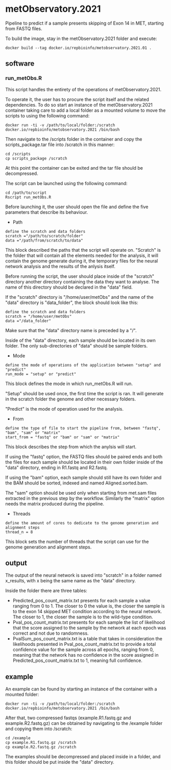 # metObservatory.2021
Pipeline to predict if a sample presents skipping of Exon 14 in MET, starting from FASTQ files.

To build the image, stay in the metObservatory.2021 folder and execute:

```
docker build --tag docker.io/repbioinfo/metobservatory.2021.01 .

```

## software

### run_metObs.R

This script handles the entirety of the operations of metObservatory.2021.

To operate it, the user has to procure the script itself and the related dependencies. To do so start an instance of the metObservatory.2021 container taking care to add a local folder as a mounted volume to move the scripts to using the following command:

```
docker run -ti -v /path/to/local/folder:/scratch docker.io/repbioinfo/metobservatory.2021 /bin/bash
```

Then navigate to the /scripts folder in the container and copy the scripts_package.tar file into /scratch in this manner:

```
cd /scripts
cp scripts_package /scratch
```

At this point the container can be exited and the tar file should be decompressed.

The script can be launched using the following command:

```
cd /path/to/script
Rscript run_metObs.R
```

Before launching it, the user should open the file and define the five parameters that describe its behaviour.

- Path

```
define the scratch and data folders
scratch ="/path/to/scratch/folder"
data ="/path/from/scratch/to/data"
```

This block described the paths that the script will operate on.
"Scratch" is the folder that will contain all the elements needed for the analysis, it will contain the genome generate during it, the temporary files for the neural network analysis and the results of the anlysis itself.

Before running the script, the user should place inside of the "scratch" directory another directory containing the data they want to analyse. The name of this directory should be declared in the "data" field. 

If the "scratch" directory is "/home/user/metObs" and the name of the "data" directory is "data_folder", the block should look like this:

```
define the scratch and data folders
scratch = "/home/user/metObs"
data ="/data_folder"
```

Make sure that the "data" directory name is preceded by a "/".

Inside of the "data" directory, each sample should be located in its own folder. The only sub-directories of "data" should be sample folders.

- Mode

```
define the mode of operations of the application between "setup" and "predict"
run_mode = "setup" or "predict"
```

This block defines the mode in which run_metObs.R will run.

"Setup" should be used once, the first time the script is ran.
It will generate in the scratch folder the genome and other necessary folders.

"Predict" is the mode of operation used for the analysis.

- From

```
define the type of file to start the pipeline from, between "fastq", "bam", "sam" or "matrix"
start_from = "fastq" or "bam" or "sam" or "matrix"
```

This block describes the step from which the anylsis will start.

If using the "fastq" option, the FASTQ files should be paired ends and both the files for each sample should be located in their own folder inside of the "data" directory, ending in R1.fastq and R2.fastq.

If using the "bam" option, each sample should still have its own folder and the BAM should be sorted, indexed and named Aligned.sorted.bam.

The "sam" option should be used only when starting from met.sam files extracted in the previous step by the workflow. Similarly the "matrix" option needs the matrix produced during the pipeline.

- Threads

```
define the amount of cores to dedicate to the genome generation and alignment steps
thread_n = 8
```

This block sets the number of threads that the script can use for the genome generation and alignment steps.

## output

The output of the neural network is saved into "scratch" in a folder named x_results, with x being the same name as the "data" directory.

Inside the folder there are three tables:

- Predicted_pos_count_matrix.txt presents for each sample a value ranging from 0 to 1. The closer to 0 the value is, the closer the sample is to the exon 14 skipped MET condition according to the neural network. The closer to 1, the closer the sample is to the wild-type condition.
- Pval_pos_count_matrix.txt presents for each sample the list of likelihood that the score assigned to the sample by the network at each epoch was correct and not due to randomness.
- PvalSum_pos_count_matrix.txt is a table that takes in consideration the likelihoods presented in Pval_pos_count_matrix.txt to provide a total confidence value for the sample across all epochs, ranging from 0, meaning that the network has no confidence in the score assigned in Predicted_pos_count_matrix.txt to 1, meaning full confidence.

## example

An example can be found by starting an instance of the container with a mounted folder:

```
docker run -ti -v /path/to/local/folder:/scratch docker.io/repbioinfo/metobservatory.2021 /bin/bash
```

After that, two compressed fastqs (example.R1.fastq.gz and example.R2.fastq.gz) can be obtained by navigating to the /example folder and copying them into /scratch:

```
cd /example
cp example.R1.fastq.gz /scratch
cp example.R2.fastq.gz /scratch
```

The examples should be decompressed and placed inside in a folder, and this folder should be put inside the "data" directory.
